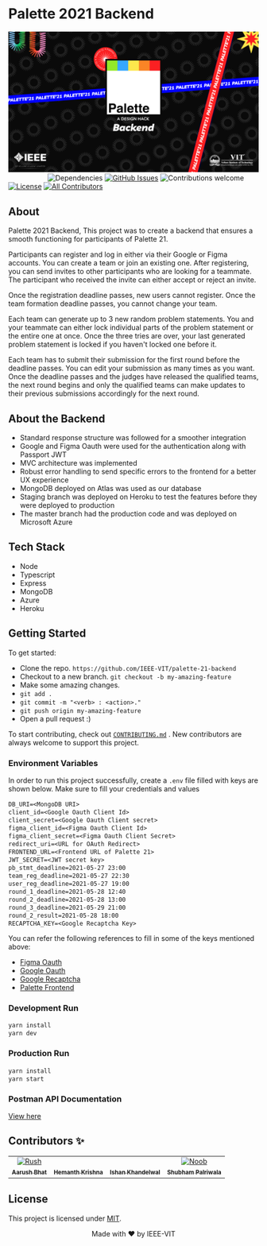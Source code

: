 # Palette 2021 Backend

![Banner](assets/title.png)
&nbsp;&nbsp;&nbsp;&nbsp;&nbsp;&nbsp;&nbsp;&nbsp;&nbsp;&nbsp;&nbsp;&nbsp;&nbsp;&nbsp;&nbsp;&nbsp;&nbsp;&nbsp;&nbsp;
![Dependencies](https://img.shields.io/badge/dependencies-up%20to%20date-brightgreen.svg?style=flat-square)
[![GitHub Issues](https://img.shields.io/github/issues/aryan9600/IEEE-CTF-Questions.svg)](https://github.com/IEEE-VIT/palette-21-backend/issues)
![Contributions welcome](https://img.shields.io/badge/contributions-welcome-orange.svg?style=flat-square)
[![License](https://img.shields.io/badge/license-MIT-blue.svg?style=flat-square)](https://opensource.org/licenses/MIT)
[![All Contributors](https://img.shields.io/badge/all_contributors-4-yellow.svg?style=flat-square)](#contributors-)

## About

Palette 2021 Backend, This project was to create a backend that ensures a smooth functioning for participants of Palette 21.

Participants can register and log in either via their Google or Figma accounts.
You can create a team or join an existing one. After registering, you can send invites to other participants who are looking for a teammate. The participant who received the invite can either accept or reject an invite.

Once the registration deadline passes, new users cannot register. Once the team formation deadline passes, you cannot change your team.

Each team can generate up to 3 new random problem statements. You and your teammate can either lock individual parts of the problem statement or the entire one at once. Once the three tries are over, your last generated problem statement is locked if you haven't locked one before it.

Each team has to submit their submission for the first round before the deadline passes. You can edit your submission as many times as you want. Once the deadline passes and the judges have released the qualified teams, the next round begins and only the qualified teams can make updates to their previous submissions accordingly for the next round.

## About the Backend

- Standard response structure was followed for a smoother integration
- Google and Figma Oauth were used for the authentication along with Passport JWT
- MVC architecture was implemented
- Robust error handling to send specific errors to the frontend for a better UX experience
- MongoDB deployed on Atlas was used as our database
- Staging branch was deployed on Heroku to test the features before they were deployed to production
- The master branch had the production code and was deployed on Microsoft Azure

## Tech Stack

- Node
- Typescript
- Express
- MongoDB
- Azure
- Heroku

## Getting Started

To get started:

- Clone the repo.
  `https://github.com/IEEE-VIT/palette-21-backend`
- Checkout to a new branch.
  `git checkout -b my-amazing-feature`
- Make some amazing changes.
- `git add .`
- `git commit -m "<verb> : <action>."`
- `git push origin my-amazing-feature`
- Open a pull request :)

To start contributing, check out [`CONTRIBUTING.md`](https://github.com/IEEE-VIT/palette-21-backend/blob/master/CONTRIBUTING.md) . New contributors are always welcome to support this project.

### Environment Variables

In order to run this project successfully, create a `.env` file filled with keys are shown below. Make sure to fill your credentials and values

```env
DB_URI=<MongoDB URI>
client_id=<Google Oauth Client Id>
client_secret=<Google Oauth Client secret>
figma_client_id=<Figma Oauth Client Id>
figma_client_secret=<Figma Oauth Client Secret>
redirect_uri=<URL for OAuth Redirect>
FRONTEND_URL=<Frontend URL of Palette 21>
JWT_SECRET=<JWT secret key>
pb_stmt_deadline=2021-05-27 23:00
team_reg_deadline=2021-05-27 22:30
user_reg_deadline=2021-05-27 19:00
round_1_deadline=2021-05-28 12:40
round_2_deadline=2021-05-28 13:00
round_3_deadline=2021-05-29 21:00
round_2_result=2021-05-28 18:00
RECAPTCHA_KEY=<Google Recaptcha Key>
```

You can refer the following references to fill in some of the keys mentioned above:

- [Figma Oauth](https://www.figma.com/developers/api#oauth2)
- [Google Oauth](https://developers.google.com/identity/protocols/oauth2/web-server)
- [Google Recaptcha](https://developers.google.com/recaptcha/intro)
- [Palette Frontend](https://github.com/IEEE-VIT/Palette-Frontend-21) 

### Development Run

```shell
yarn install
yarn dev
```

### Production Run

```shell
yarn install
yarn start
```

### Postman API Documentation

[View here](https://www.getpostman.com/collections/ae244bba41f8af75dba2)

## Contributors ✨

<table>
	<tr>
    	<td align="center">
    		<a href="https://github.com/r-ush"><img src="https://avatars.githubusercontent.com/r-ush" width="100px;" alt="Rush"/><br /><sub><b>Aarush Bhat</b></sub></a>
    	</td>
			<td align="center">
    		<a href="https://github.com/DarthBenro008"><img src="https://avatars.githubusercontent.com/DarthBenro008" width="100px;" alt=""/><br /><sub><b>Hemanth Krishna</b></sub></a>
    	</td>
    	<td align="center">
    		<a href="https://github.com/ishan-001"><img src="https://avatars.githubusercontent.com/ishan-001" width="100px;" alt=""/><br /><sub><b>Ishan Khandelwal</b></sub></a>
    	</td>
		<td align="center">
			<a href="https://github.com/ShubhamPalriwala"><img src="https://avatars.githubusercontent.com/ShubhamPalriwala" width="100px;" alt="Noob"/><br /><sub><b>Shubham Palriwala</b></sub></a>
		</td>
    </tr>

</table>

## License

This project is licensed under [MIT](https://github.com/IEEE-VIT/termiboard/blob/master/LICENSE).

<p align="center">Made with ❤ by IEEE-VIT</p>
